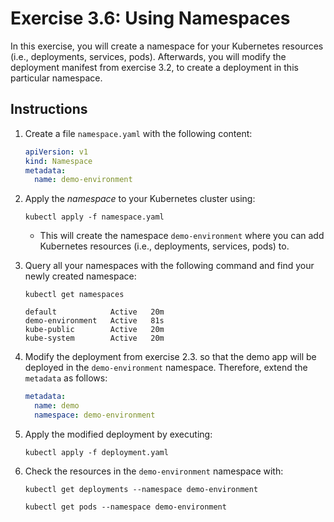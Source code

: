 # Exercise 3.6: Using Namespaces

In this exercise, you will create a namespace for your Kubernetes resources (i.e., deployments, services, pods). Afterwards, you will modify the deployment manifest from exercise 3.2, to create a deployment in this particular namespace.

## Instructions

1. Create a file `namespace.yaml` with the following content:

    ```yaml
    apiVersion: v1
    kind: Namespace
    metadata:
      name: demo-environment
    ```

1. Apply the *namespace* to your Kubernetes cluster using: 
    
    ```source
    kubectl apply -f namespace.yaml
    ```

    * This will create the namespace `demo-environment` where you can add Kubernetes resources (i.e., deployments, services, pods) to.

1. Query all your namespaces with the following command and find your newly created namespace:
    ```source
    kubectl get namespaces
    ```
    ```source
    default            Active   20m
    demo-environment   Active   81s
    kube-public        Active   20m
    kube-system        Active   20m
    ```

1. Modify the deployment from exercise 2.3. so that the demo app will be deployed in the `demo-environment` namespace. Therefore, extend the `metadata` as follows:
    
    ```yaml
    metadata:
      name: demo
      namespace: demo-environment
    ```

1. Apply the modified deployment by executing: 

    ```console
    kubectl apply -f deployment.yaml
    ```

1. Check the resources in the `demo-environment` namespace with:
    
    ```console
    kubectl get deployments --namespace demo-environment
    ```

    ```console
    kubectl get pods --namespace demo-environment
    ```
